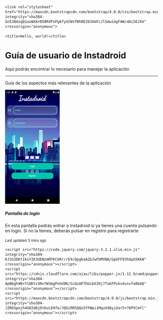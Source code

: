 
<html lang="es">
  <head>
    <!-- Required meta tags -->
    <meta charset="utf-8">
    <meta name="viewport" content="width=device-width, initial-scale=1, shrink-to-fit=no">

    <link rel="stylesheet" href="https://maxcdn.bootstrapcdn.com/bootstrap/4.0.0/css/bootstrap.min.css" integrity="sha384-Gn5384xqQ1aoWXA+058RXPxPg6fy4IWvTNh0E263XmFcJlSAwiGgFAW/dAiS6JXm" crossorigin="anonymous">

    <title>Hello, world!</title>
    
  </head>
  <body>
    <div class="jumbotron">
        <h1 class="display-4">Guía de usuario de Instadroid</h1>
        <p class="lead">Aquí podrás encontrar lo necesario para manejar la aplicación</p>
        <hr class="my-4">
        <p>Guía de los aspectos más relevantes de la aplicación</p>
    </div>
    <div class="card mb-3">
        <img class="card-img-top" src="./img/login.png" alt="login">
        <div class="card-body">
          <h5 class="card-title">Pantalla de login</h5>
          <p class="card-text">En esta pantalla podrás entrar a Instadroid si ya tienes una cuenta pulsando en login.
          Si no la tienes, deberás pulsar en registro para registrarte</p>
          <p class="card-text"><small class="text-muted">Last updated 3 mins ago</small></p>
        </div>
    </div>

    <script src="https://code.jquery.com/jquery-3.2.1.slim.min.js" integrity="sha384-KJ3o2DKtIkvYIK3UENzmM7KCkRr/rE9/Qpg6aAZGJwFDMVNA/GpGFF93hXpG5KkN" crossorigin="anonymous"></script>
    <script src="https://cdnjs.cloudflare.com/ajax/libs/popper.js/1.12.9/umd/popper.min.js" integrity="sha384-ApNbgh9B+Y1QKtv3Rn7W3mgPxhU9K/ScQsAP7hUibX39j7fakFPskvXusvfa0b4Q" crossorigin="anonymous"></script>
    <script src="https://maxcdn.bootstrapcdn.com/bootstrap/4.0.0/js/bootstrap.min.js" integrity="sha384-JZR6Spejh4U02d8jOt6vLEHfe/JQGiRRSQQxSfFWpi1MquVdAyjUar5+76PVCmYl" crossorigin="anonymous"></script>
  </body>
</html>